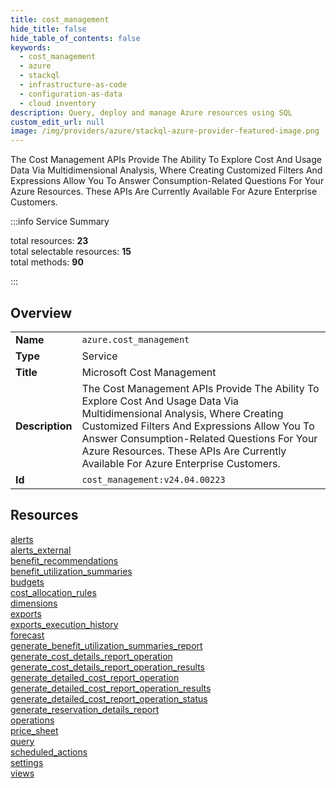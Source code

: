 ```yaml
---
title: cost_management
hide_title: false
hide_table_of_contents: false
keywords:
  - cost_management
  - azure
  - stackql
  - infrastructure-as-code
  - configuration-as-data
  - cloud inventory
description: Query, deploy and manage Azure resources using SQL
custom_edit_url: null
image: /img/providers/azure/stackql-azure-provider-featured-image.png
---
```


The Cost Management APIs Provide The Ability To Explore Cost And Usage Data Via Multidimensional Analysis, Where Creating Customized Filters And Expressions Allow You To Answer Consumption-Related Questions For Your Azure Resources. These APIs Are Currently Available For Azure Enterprise Customers.  
    
:::info Service Summary

<div class="row">
<div class="providerDocColumn">
<span>total resources:&nbsp;<b>23</b></span><br />
<span>total selectable resources:&nbsp;<b>15</b></span><br />
<span>total methods:&nbsp;<b>90</b></span><br />
</div>
</div>

:::

## Overview
<table><tbody>
<tr><td><b>Name</b></td><td><code>azure.cost_management</code></td></tr>
<tr><td><b>Type</b></td><td>Service</td></tr>
<tr><td><b>Title</b></td><td>Microsoft Cost Management</td></tr>
<tr><td><b>Description</b></td><td>The Cost Management APIs Provide The Ability To Explore Cost And Usage Data Via Multidimensional Analysis, Where Creating Customized Filters And Expressions Allow You To Answer Consumption-Related Questions For Your Azure Resources. These APIs Are Currently Available For Azure Enterprise Customers.</td></tr>
<tr><td><b>Id</b></td><td><code>cost_management:v24.04.00223</code></td></tr>
</tbody></table>

## Resources
<div class="row">
<div class="providerDocColumn">
<a href="/providers/azure/cost_management/alerts/">alerts</a><br />
<a href="/providers/azure/cost_management/alerts_external/">alerts_external</a><br />
<a href="/providers/azure/cost_management/benefit_recommendations/">benefit_recommendations</a><br />
<a href="/providers/azure/cost_management/benefit_utilization_summaries/">benefit_utilization_summaries</a><br />
<a href="/providers/azure/cost_management/budgets/">budgets</a><br />
<a href="/providers/azure/cost_management/cost_allocation_rules/">cost_allocation_rules</a><br />
<a href="/providers/azure/cost_management/dimensions/">dimensions</a><br />
<a href="/providers/azure/cost_management/exports/">exports</a><br />
<a href="/providers/azure/cost_management/exports_execution_history/">exports_execution_history</a><br />
<a href="/providers/azure/cost_management/forecast/">forecast</a><br />
<a href="/providers/azure/cost_management/generate_benefit_utilization_summaries_report/">generate_benefit_utilization_summaries_report</a><br />
<a href="/providers/azure/cost_management/generate_cost_details_report_operation/">generate_cost_details_report_operation</a><br />
</div>
<div class="providerDocColumn">
<a href="/providers/azure/cost_management/generate_cost_details_report_operation_results/">generate_cost_details_report_operation_results</a><br />
<a href="/providers/azure/cost_management/generate_detailed_cost_report_operation/">generate_detailed_cost_report_operation</a><br />
<a href="/providers/azure/cost_management/generate_detailed_cost_report_operation_results/">generate_detailed_cost_report_operation_results</a><br />
<a href="/providers/azure/cost_management/generate_detailed_cost_report_operation_status/">generate_detailed_cost_report_operation_status</a><br />
<a href="/providers/azure/cost_management/generate_reservation_details_report/">generate_reservation_details_report</a><br />
<a href="/providers/azure/cost_management/operations/">operations</a><br />
<a href="/providers/azure/cost_management/price_sheet/">price_sheet</a><br />
<a href="/providers/azure/cost_management/query/">query</a><br />
<a href="/providers/azure/cost_management/scheduled_actions/">scheduled_actions</a><br />
<a href="/providers/azure/cost_management/settings/">settings</a><br />
<a href="/providers/azure/cost_management/views/">views</a><br />
</div>
</div>
